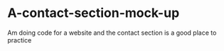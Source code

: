 # A-contact-section-mock-up
Am doing code for a website and the contact section is a good place to practice
